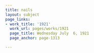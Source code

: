 ```yaml
---
title: nails
layout: subject
page_links:
- work_title: '1921'
  work_url: pages/works/1921
  page_title: Wednesday July  6, 1921
  page_anchor: page-1313

---
```

